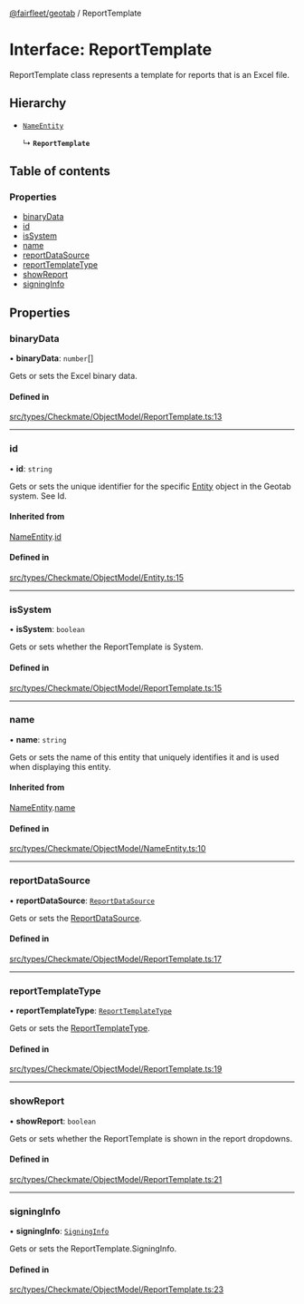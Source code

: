 [@fairfleet/geotab](../README.md) / ReportTemplate

# Interface: ReportTemplate

ReportTemplate class represents a template for reports that is an Excel file.

## Hierarchy

- [`NameEntity`](NameEntity.md)

  ↳ **`ReportTemplate`**

## Table of contents

### Properties

- [binaryData](ReportTemplate.md#binarydata)
- [id](ReportTemplate.md#id)
- [isSystem](ReportTemplate.md#issystem)
- [name](ReportTemplate.md#name)
- [reportDataSource](ReportTemplate.md#reportdatasource)
- [reportTemplateType](ReportTemplate.md#reporttemplatetype)
- [showReport](ReportTemplate.md#showreport)
- [signingInfo](ReportTemplate.md#signinginfo)

## Properties

### binaryData

• **binaryData**: `number`[]

Gets or sets the Excel binary data.

#### Defined in

[src/types/Checkmate/ObjectModel/ReportTemplate.ts:13](https://github.com/fairfleet/geotab/blob/b682f10/src/types/Checkmate/ObjectModel/ReportTemplate.ts#L13)

___

### id

• **id**: `string`

Gets or sets the unique identifier for the specific [Entity](Entity.md) object in the Geotab system. See Id.

#### Inherited from

[NameEntity](NameEntity.md).[id](NameEntity.md#id)

#### Defined in

[src/types/Checkmate/ObjectModel/Entity.ts:15](https://github.com/fairfleet/geotab/blob/b682f10/src/types/Checkmate/ObjectModel/Entity.ts#L15)

___

### isSystem

• **isSystem**: `boolean`

Gets or sets whether the ReportTemplate is System.

#### Defined in

[src/types/Checkmate/ObjectModel/ReportTemplate.ts:15](https://github.com/fairfleet/geotab/blob/b682f10/src/types/Checkmate/ObjectModel/ReportTemplate.ts#L15)

___

### name

• **name**: `string`

Gets or sets the name of this entity that uniquely identifies it and is used when displaying this entity.

#### Inherited from

[NameEntity](NameEntity.md).[name](NameEntity.md#name)

#### Defined in

[src/types/Checkmate/ObjectModel/NameEntity.ts:10](https://github.com/fairfleet/geotab/blob/b682f10/src/types/Checkmate/ObjectModel/NameEntity.ts#L10)

___

### reportDataSource

• **reportDataSource**: [`ReportDataSource`](../README.md#reportdatasource)

Gets or sets the [ReportDataSource](../README.md#reportdatasource).

#### Defined in

[src/types/Checkmate/ObjectModel/ReportTemplate.ts:17](https://github.com/fairfleet/geotab/blob/b682f10/src/types/Checkmate/ObjectModel/ReportTemplate.ts#L17)

___

### reportTemplateType

• **reportTemplateType**: [`ReportTemplateType`](../README.md#reporttemplatetype)

Gets or sets the [ReportTemplateType](../README.md#reporttemplatetype).

#### Defined in

[src/types/Checkmate/ObjectModel/ReportTemplate.ts:19](https://github.com/fairfleet/geotab/blob/b682f10/src/types/Checkmate/ObjectModel/ReportTemplate.ts#L19)

___

### showReport

• **showReport**: `boolean`

Gets or sets whether the ReportTemplate is shown in the report dropdowns.

#### Defined in

[src/types/Checkmate/ObjectModel/ReportTemplate.ts:21](https://github.com/fairfleet/geotab/blob/b682f10/src/types/Checkmate/ObjectModel/ReportTemplate.ts#L21)

___

### signingInfo

• **signingInfo**: [`SigningInfo`](SigningInfo.md)

Gets or sets the ReportTemplate.SigningInfo.

#### Defined in

[src/types/Checkmate/ObjectModel/ReportTemplate.ts:23](https://github.com/fairfleet/geotab/blob/b682f10/src/types/Checkmate/ObjectModel/ReportTemplate.ts#L23)
